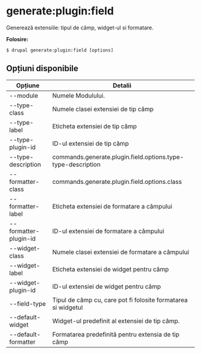 # generate:plugin:field
Generează extensiile: tipul de câmp, widget-ul si formatare.

**Folosire:**
```
$ drupal generate:plugin:field [options]
```

## Opțiuni disponibile
Opțiune | Detalii
-------|-------------
--module | Numele Modulului.
--type-class | Numele clasei extensiei de tip câmp
--type-label | Eticheta extensiei de tip câmp
--type-plugin-id | ID-ul extensiei de tip câmp
--type-description | commands.generate.plugin.field.options.type-type-description
--formatter-class | commands.generate.plugin.field.options.class
--formatter-label | Eticheta extensiei de formatare a câmpului
--formatter-plugin-id | ID-ul extensiei de formatare a câmpului
--widget-class | Numele clasei extensiei de formatare a câmpului
--widget-label | Eticheta extensiei de widget pentru câmp
--widget-plugin-id | ID-ul extensiei de widget pentru câmp
--field-type | Tipul de câmp cu, care pot fi folosite formatarea si widgetul
--default-widget | Widget-ul predefinit al extensiei de tip câmp.
--default-formatter | Formatarea predefinită pentru extensia de tip câmp
